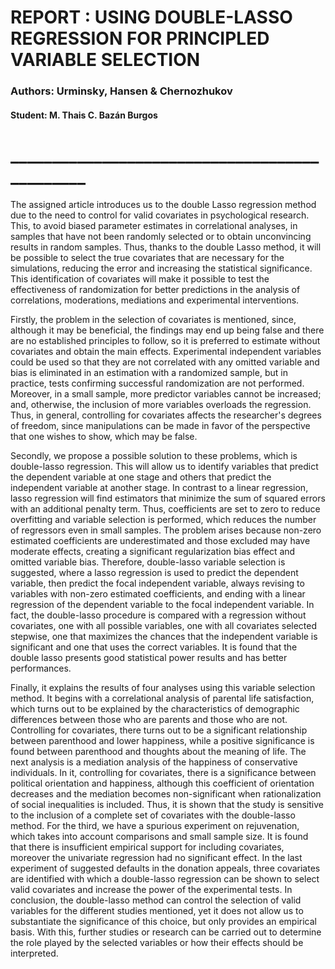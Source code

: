 # REPORT : USING DOUBLE-LASSO REGRESSION FOR PRINCIPLED VARIABLE SELECTION
### Authors: Urminsky, Hansen & Chernozhukov

#### Student: M. Thais C. Bazán Burgos
# ______________________________________________

The assigned article introduces us to the double Lasso regression method due to the need to control for valid covariates in psychological research. This, to avoid biased parameter estimates in correlational analyses, in samples that have not been randomly selected or to obtain unconvincing results in random samples. Thus, thanks to the double Lasso method, it will be possible to select the true covariates that are necessary for the simulations, reducing the error and increasing the statistical significance. This identification of covariates will make it possible to test the effectiveness of randomization for better predictions in the analysis of correlations, moderations, mediations and experimental interventions.

Firstly, the problem in the selection of covariates is mentioned, since, although it may be beneficial, the findings may end up being false and there are no established principles to follow, so it is preferred to estimate without covariates and obtain the main effects. Experimental independent variables could be used so that they are not correlated with any omitted variable and bias is eliminated in an estimation with a randomized sample, but in practice, tests confirming successful randomization are not performed. Moreover, in a small sample, more predictor variables cannot be increased; and, otherwise, the inclusion of more variables overloads the regression. Thus, in general, controlling for covariates affects the researcher's degrees of freedom, since manipulations can be made in favor of the perspective that one wishes to show, which may be false.

Secondly, we propose a possible solution to these problems, which is double-lasso regression. This will allow us to identify variables that predict the dependent variable at one stage and others that predict the independent variable at another stage. In contrast to a linear regression, lasso regression will find estimators that minimize the sum of squared errors with an additional penalty term. Thus, coefficients are set to zero to reduce overfitting and variable selection is performed, which reduces the number of regressors even in small samples. The problem arises because non-zero estimated coefficients are underestimated and those excluded may have moderate effects, creating a significant regularization bias effect and omitted variable bias. Therefore, double-lasso variable selection is suggested, where a lasso regression is used to predict the dependent variable, then predict the focal independent variable, always revising to variables with non-zero estimated coefficients, and ending with a linear regression of the dependent variable to the focal independent variable. In fact, the double-lasso procedure is compared with a regression without covariates, one with all possible variables, one with all covariates selected stepwise, one that maximizes the chances that the independent variable is significant and one that uses the correct variables. It is found that the double lasso presents good statistical power results and has better performances.

Finally, it explains the results of four analyses using this variable selection method. It begins with a correlational analysis of parental life satisfaction, which turns out to be explained by the characteristics of demographic differences between those who are parents and those who are not. Controlling for covariates, there turns out to be a significant relationship between parenthood and lower happiness, while a positive significance is found between parenthood and thoughts about the meaning of life. The next analysis is a mediation analysis of the happiness of conservative individuals. In it, controlling for covariates, there is a significance between political orientation and happiness, although this coefficient of orientation decreases and the mediation becomes non-significant when rationalization of social inequalities is included. Thus, it is shown that the study is sensitive to the inclusion of a complete set of covariates with the double-lasso method. For the third, we have a spurious experiment on rejuvenation, which takes into account comparisons and small sample size. It is found that there is insufficient empirical support for including covariates, moreover the univariate regression had no significant effect. In the last experiment of suggested defaults in the donation appeals, three covariates are identified with which a double-lasso regression can be shown to select valid covariates and increase the power of the experimental tests. In conclusion, the double-lasso method can control the selection of valid variables for the different studies mentioned, yet it does not allow us to substantiate the significance of this choice, but only provides an empirical basis. With this, further studies or research can be carried out to determine the role played by the selected variables or how their effects should be interpreted.